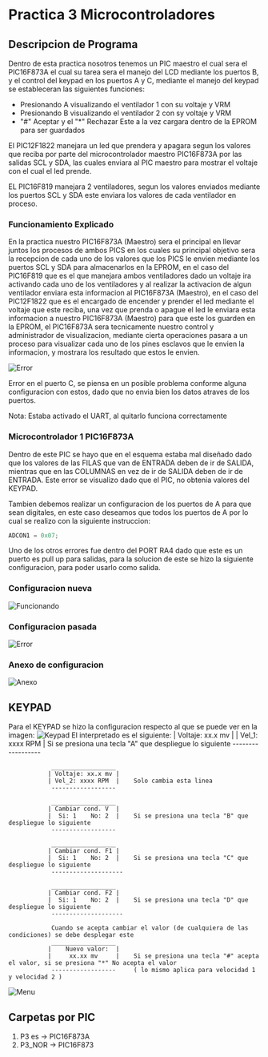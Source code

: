 # Practica 3 Microcontroladores


## Descripcion de Programa
Dentro de esta practica nosotros tenemos un PIC maestro el cual sera el PIC16F873A
el cual su tarea sera el manejo del LCD mediante los puertos B, y el control del keypad
en los puertos A y C, mediante el manejo del keypad se estableceran las siguientes funciones:
* Presionando A visualizando el ventilador 1 con su voltaje y VRM
* Presionando B visualizando el ventilador 2 con sy voltaje y VRM
* "#" Aceptar y el "*" Rechazar
Este a la vez cargara dentro de la EPROM para ser guardados

El PIC12F1822 manejara un led que prendera y apagara segun los valores que reciba por parte del
microcontrolador maestro PIC16F873A por las salidas SCL y SDA, las cuales enviara al PIC maestro
para mostrar el voltaje con el cual el led prende.

EL PIC16F819 manejara 2 ventiladores, segun los valores enviados mediante los puertos SCL y SDA este
enviara los valores de cada ventilador en proceso.

### Funcionamiento Explicado
En la practica nuestro PIC16F873A (Maestro) sera el principal en llevar juntos los procesos de ambos PICS
en los cuales su principal objetivo sera la recepcion de cada uno de los valores que los PICS le envien mediante
los puertos SCL y SDA para almacenarlos en la EPROM, en el caso del PIC16F819 que es el que manejara ambos ventiladores
dado un voltaje ira activando cada uno de los ventiladores y al realizar la activacion de algun ventilador enviara esta
informacion al PIC16F873A (Maestro), en el caso del PIC12F1822 que es el encargado de encender y prender el led mediante el
voltaje que este reciba, una vez que prenda o apague el led le enviara esta informacion a nuestro PIC16F873A (Maestro) para que
este los guarden en la EPROM, el PIC16F873A sera tecnicamente nuestro control y administrador de visualizacion, mediante cierta operaciones pasara a un proceso para visualizar cada uno de los pines esclavos que le envien la informacion, y mostrara los
resultado que estos le envien.

![Error](https://github.com/McGilfordJose/Microcontroladores/blob/main/Proyecto%203/CaptureError.PNG)

Error en el puerto C, se piensa en un posible problema conforme alguna configuracion con estos, dado que no envia bien
los datos atraves de los puertos.

Nota: Estaba activado el UART, al quitarlo funciona correctamente


### Microcontrolador 1 PIC16F873A
Dentro de este PIC se hayo que en el esquema estaba mal diseñado dado que los valores de las FILAS que van de ENTRADA deben de ir de SALIDA, mientras que en las COLUMNAS en vez de ir de SALIDA deben de ir de ENTRADA. Este error se visualizo dado que el PIC, no obtenia valores del KEYPAD.

Tambien debemos realizar un configuracion de los puertos de A para que sean digitales, en este caso deseamos que todos los puertos de A por lo cual se realizo con la siguiente instruccion:
```C
ADCON1 = 0x07;
```
Uno de los otros errores fue dentro del PORT RA4 dado que este es un puerto es pull up para salidas, para la solucion de este se hizo la siguiente configuracion, para poder usarlo como salida.

### Configuracion nueva
![Funcionando](https://github.com/McGilfordJose/Microcontroladores/blob/main/Proyecto%203/Circuito%20RA4%20Funcionando.PNG)

### Configuracion pasada
![Error](https://github.com/McGilfordJose/Microcontroladores/blob/main/Proyecto%203/Circuito%20No%20Funcionando.PNG)

### Anexo de configuracion
![Anexo](https://github.com/McGilfordJose/Microcontroladores/blob/main/Proyecto%203/Added_Part.PNG)

## KEYPAD
Para el KEYPAD se hizo la configuracion respecto al que se puede ver en la imagen:
![Keypad](https://www.google.com/url?sa=i&url=https%3A%2F%2Fcircuitdigest.com%2Fmicrocontroller-projects%2Fkeypad-interfacing-with-8051-microcontroller&psig=AOvVaw2zc89Mxz2_YD1_iNZZD-OF&ust=1624514891725000&source=images&cd=vfe&ved=0CAoQjRxqFwoTCPiop9uLrfECFQAAAAAdAAAAABAD)
El interpretado es el siguiente:
               | Voltaje: xx.x mv |
               | Vel_1: xxxx RPM  |    Si se presiona una tecla "A" que despliegue lo siguiente
                ------------------
             
                __________________
               | Voltaje: xx.x mv |
               | Vel_2: xxxx RPM  |    Solo cambia esta linea
                ------------------              

                __________________
               | Cambiar cond. V  |
               |  Si: 1    No: 2  |    Si se presiona una tecla "B" que despliegue lo siguiente
                ------------------
               
                __________________
               | Cambiar cond. F1 |
               |  Si: 1    No: 2  |    Si se presiona una tecla "C" que despliegue lo siguiente
                -------------------- 

                __________________
               | Cambiar cond. F2 |
               |  Si: 1    No: 2  |    Si se presiona una tecla "D" que despliegue lo siguiente
                -------------------- 

                Cuando se acepta cambiar el valor (de cualquiera de las condiciones) se debe desplegar este
                __________________
               |    Nuevo valor:  |
               |     xx.xx mv     |    Si se presiona una tecla "#" acepta el valor, si se presiona "*" No acepta el valor
                ------------------     ( lo mismo aplica para velocidad 1 y velocidad 2 )

![Menu](https://github.com/McGilfordJose/Microcontroladores/blob/main/Proyecto%203/New%20Interface.PNG)
## Carpetas por PIC
1. P3 es -> PIC16F873A
2. P3_NOR -> PIC16F873